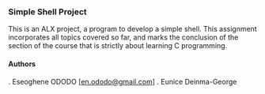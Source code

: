 ### Simple Shell Project
This is an ALX project, a program to develop a simple shell. This assignment incorporates all topics covered so far, and marks the conclusion of the section of the course that is strictly about learning C programming.

#### Authors
. Eseoghene ODODO [en.ododo@gmail.com]
. Eunice Deinma-George
